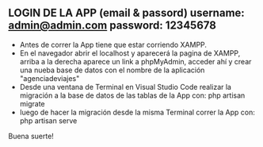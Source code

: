 LOGIN DE LA APP (email & passord)
username: admin@admin.com
password: 12345678
--------------------------------------------------
- Antes de correr la App tiene que estar corriendo XAMPP.
- En el navegador abrir el localhost y aparecerá la pagina de XAMPP, arriba
  a la derecha aparece un link a phpMyAdmin, acceder ahí y crear una nueba
  base de datos con el nombre de la aplicación "agenciadeviajes"
- Desde una ventana de Terminal en Visual Studio Code realizar la migración
  a la base de datos de las tablas de la App con:
	php artisan migrate
- luego de hacer la migración desde la misma Terminal correr la App con:
	php artisan serve

Buena suerte!
